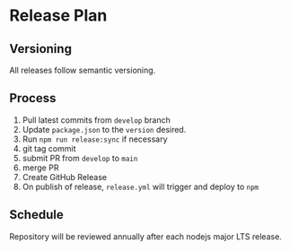 # Release Plan

## Versioning

All releases follow semantic versioning.

## Process

1. Pull latest commits from `develop` branch
1. Update `package.json` to the `version` desired.
1. Run `npm run release:sync` if necessary
1. git tag commit
1. submit PR from `develop` to `main`
1. merge PR
1. Create GitHub Release
1. On publish of release, `release.yml` will trigger and deploy to `npm`

## Schedule

Repository will be reviewed annually after each nodejs major LTS release.
